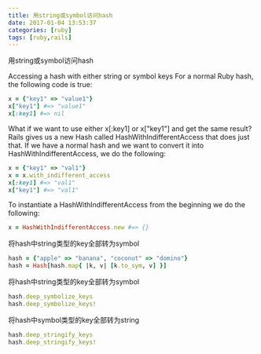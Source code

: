 ```yaml
---
title: 用string或symbol访问hash
date: 2017-01-04 13:53:37
categories: [ruby]
tags: [ruby,rails]
---
```

用string或symbol访问hash
<!-- more -->
Accessing a hash with either string or symbol keys
For a normal Ruby hash, the following code is true:
```ruby
x = {"key1" => "value1"}
x["key1"] #=> "value1"
x[:key1] #=> nil
```
What if we want to use either x[:key1] or x["key1"] and get the same result?
Rails gives us a new Hash called HashWithIndifferentAccess that does just that. If we have a normal hash and we want to convert it into HashWithIndifferentAccess, we do the following:
```ruby
x = {"key1" => "val1"}
x = x.with_indifferent_access
x[:key1] #=> "val1"
x["key1"] #=> "val1"
```
To instantiate a HashWithIndifferentAccess from the beginning we do the following:
```ruby
x = HashWithIndifferentAccess.new #=> {}
```

将hash中string类型的key全部转为symbol
```ruby
hash = {"apple" => "banana", "coconut" => "domino"}
hash = Hash[hash.map{ |k, v| [k.to_sym, v] }]
```
将hash中string类型的key全部转为symbol
```ruby
hash.deep_symbolize_keys
hash.deep_symbolize_keys!
```
将hash中symbol类型的key全部转为string
```ruby
hash.deep_stringify_keys
hash.deep_stringify_keys!
```
<!--<img src="/images/6.png" width="800" height="263" />-->
<!--<font color=#FF6666></font>-->
